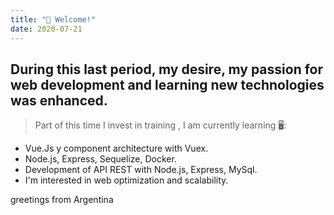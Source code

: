 ```yaml
---
title: "👋 Welcome!"
date: 2020-07-21
---
```


## During this last period, my desire, my passion for web development and learning new technologies was enhanced.

> Part of this time I invest in training , I am currently learning 🖥️:

* Vue.Js y component architecture with Vuex.
* Node.js, Express, Sequelize, Docker.
* Development of API REST with Node.js, Express, MySql.
* I'm interested in web optimization and scalability.

greetings from Argentina 
